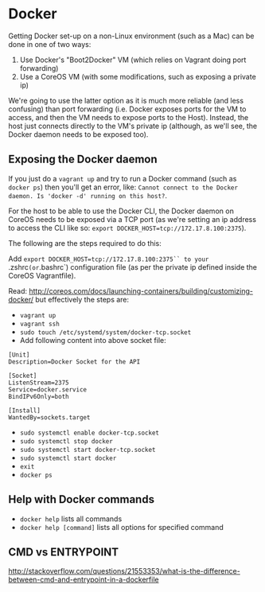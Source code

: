 # Docker

Getting Docker set-up on a non-Linux environment (such as a Mac) can be done in one of two ways:

1. Use Docker's "Boot2Docker" VM (which relies on Vagrant doing port forwarding)
2. Use a CoreOS VM (with some modifications, such as exposing a private ip)

We're going to use the latter option as it is much more reliable (and less confusing) than port forwarding (i.e. Docker exposes ports for the VM to access, and then the VM needs to expose ports to the Host). Instead, the host just connects directly to the VM's private ip (although, as we'll see, the Docker daemon needs to be exposed too).

## Exposing the Docker daemon

If you just do a `vagrant up` and try to run a Docker command (such as `docker ps`) then you'll get an error, like: `Cannot connect to the Docker daemon. Is 'docker -d' running on this host?`.

For the host to be able to use the Docker CLI, the Docker daemon on CoreOS needs to be exposed via a TCP port (as we're setting an ip address to access the CLI like so: `export DOCKER_HOST=tcp://172.17.8.100:2375`).

The following are the steps required to do this:

Add `export DOCKER_HOST=tcp://172.17.8.100:2375`` to your `.zshrc` (or `.bashrc`) configuration file (as per the private ip defined inside the CoreOS Vagrantfile).

Read: http://coreos.com/docs/launching-containers/building/customizing-docker/ but effectively the steps are:

- `vagrant up`
- `vagrant ssh`
- `sudo touch /etc/systemd/system/docker-tcp.socket`
- Add following content into above socket file:

```
[Unit]
Description=Docker Socket for the API

[Socket]
ListenStream=2375
Service=docker.service
BindIPv6Only=both

[Install]
WantedBy=sockets.target
```

- `sudo systemctl enable docker-tcp.socket`
- `sudo systemctl stop docker`
- `sudo systemctl start docker-tcp.socket`
- `sudo systemctl start docker`
- `exit`
- `docker ps`

## Help with Docker commands

- `docker help` lists all commands
- `docker help [command]` lists all options for specified command

## CMD vs ENTRYPOINT

http://stackoverflow.com/questions/21553353/what-is-the-difference-between-cmd-and-entrypoint-in-a-dockerfile
